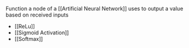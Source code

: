 Function a node of a [[Artificial Neural Network]] uses to output a value based on received inputs

- [[ReLu]]
- [[Sigmoid Activation]]
- [[Softmax]]
